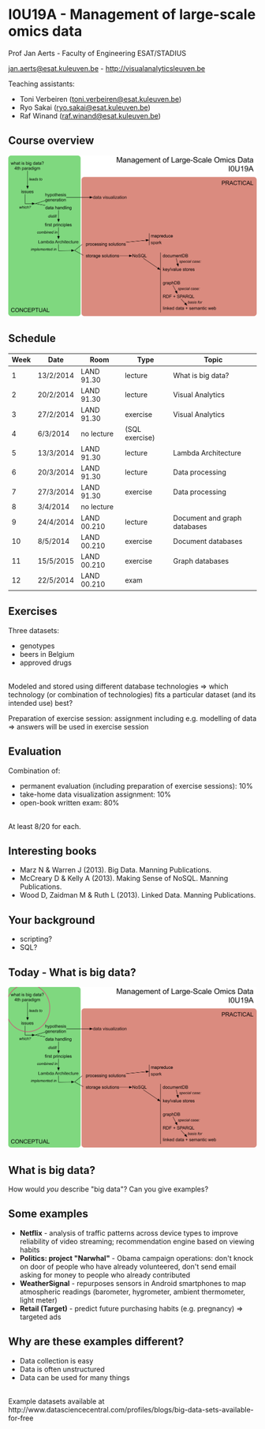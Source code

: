 # I0U19A - Management of large-scale omics data

Prof Jan Aerts - Faculty of Engineering ESAT/STADIUS

jan.aerts@esat.kuleuven.be - http://visualanalyticsleuven.be

Teaching assistants:

* Toni Verbeiren (toni.verbeiren@esat.kuleuven.be)
* Ryo Sakai (ryo.sakai@esat.kuleuven.be)
* Raf Winand (raf.winand@esat.kuleuven.be)



## Course overview

![Concept map of the course](images/conceptmap_I0U19A.png "Conceptmap of the course")


## Schedule

| Week | Date | Room | Type | Topic |
|------|------|------|------|-------|
| 1 | 13/2/2014 | LAND 91.30 | lecture | What is big data? |
| 2 | 20/2/2014 | LAND 91.30 | lecture | Visual Analytics |
| 3 | 27/2/2014 | LAND 91.30 | exercise | Visual Analytics |
| 4 | 6/3/2014 | no lecture	 | (SQL exercise)  |  |
| 5 | 13/3/2014 | LAND 91.30 | lecture | Lambda Architecture |
| 6 | 20/3/2014 | LAND 91.30 | lecture | Data processing |
| 7 | 27/3/2014 | LAND 91.30 | exercise | Data processing |
| 8 | 3/4/2014 | no lecture |  |  |
| 9 | 24/4/2014 | LAND 00.210 | lecture | Document and graph databases |
| 10 | 8/5/2014 | LAND 00.210 | exercise | Document databases |
| 11 | 15/5/2015 | LAND 00.210 | exercise | Graph databases |
| 12 | 22/5/2014 | LAND 00.210 | exam | |


## Exercises

Three datasets:

* genotypes
* beers in Belgium
* approved drugs

<br>
Modeled and stored using different database technologies => which technology (or combination of technologies) fits a particular dataset (and its intended use) best?

Preparation of exercise session: assignment including e.g. modelling of data => answers will be used in exercise session


## Evaluation

Combination of:

* permanent evaluation (including preparation of exercise sessions): 10%
* take-home data visualization assignment: 10%
* open-book written exam: 80%

<br>
At least 8/20 for each.


## Interesting books

* Marz N & Warren J (2013). Big Data. Manning Publications.
* McCreary D & Kelly A (2013). Making Sense of NoSQL. Manning Publications.
* Wood D, Zaidman M & Ruth L (2013). Linked Data. Manning Publications.


## Your background

* scripting?
* SQL?


## Today - What is big data?

![Concept map of the course](images/conceptmap_I0U19A_introduction.png "Conceptmap of the course")



## What is big data?

How would *you* describe "big data"? Can you give examples?


## Some examples

* **Netflix** - analysis of traffic patterns across device types to improve reliability of video streaming; recommendation engine based on viewing habits
* **Politics: project "Narwhal"** - Obama campaign operations: don't knock on door of people who have already volunteered, don't send email asking for money to people who already contributed
* **WeatherSignal** - repurposes sensors in Android smartphones to map atmospheric readings (barometer, hygrometer, ambient thermometer, light meter)
* **Retail (Target)** - predict future purchasing habits (e.g. pregnancy) => targeted ads


## Why are these examples different?

* Data collection is easy
* Data is often unstructured
* Data can be used for many things

<br>
Example datasets available at http://www.datasciencecentral.com/profiles/blogs/big-data-sets-available-for-free